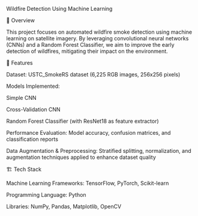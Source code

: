 Wildfire Detection Using Machine Learning

📌 Overview

This project focuses on automated wildfire smoke detection using machine learning on satellite imagery. By leveraging convolutional neural networks (CNNs) and a Random Forest Classifier, we aim to improve the early detection of wildfires, mitigating their impact on the environment.

🚀 Features

Dataset: USTC_SmokeRS dataset (6,225 RGB images, 256x256 pixels)

Models Implemented:

Simple CNN

Cross-Validation CNN

Random Forest Classifier (with ResNet18 as feature extractor)

Performance Evaluation: Model accuracy, confusion matrices, and classification reports

Data Augmentation & Preprocessing: Stratified splitting, normalization, and augmentation techniques applied to enhance dataset quality

🏗️ Tech Stack

Machine Learning Frameworks: TensorFlow, PyTorch, Scikit-learn

Programming Language: Python

Libraries: NumPy, Pandas, Matplotlib, OpenCV
